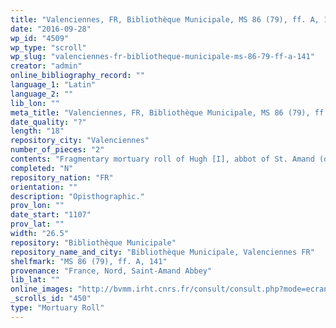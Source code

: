 ```yaml
---
title: "Valenciennes, FR, Bibliothèque Municipale, MS 86 (79), ff. A, 141"
date: "2016-09-28"
wp_id: "4509"
wp_type: "scroll"
wp_slug: "valenciennes-fr-bibliotheque-municipale-ms-86-79-ff-a-141"
creator: "admin"
online_bibliography_record: ""
language_1: "Latin"
language_2: ""
lib_lon: ""
meta_title: "Valenciennes, FR, Bibliothèque Municipale, MS 86 (79), ff. A, 141"
date_quality: "?"
length: "18"
repository_city: "Valenciennes"
number_of_pieces: "2"
contents: "Fragmentary mortuary roll of Hugh [I], abbot of St. Amand (d. 8 September 1107)."
completed: "N"
repository_nation: "FR"
orientation: ""
description: "Opisthographic."
prov_lon: ""
date_start: "1107"
prov_lat: ""
width: "26.5"
repository: "Bibliothèque Municipale"
repository_name_and_city: "Bibliothèque Municipale, Valenciennes FR"
shelfmark: "MS 86 (79), ff. A, 141"
provenance: "France, Nord, Saint-Amand Abbey"
lib_lat: ""
online_images: "http://bvmm.irht.cnrs.fr/consult/consult.php?mode=ecran&reproductionId=11446&VUE_ID=1313222&panier=false&carouselThere=false&nbVignettes=4x3&page=1&angle=0&zoom=&tailleReelle="
_scrolls_id: "450"
type: "Mortuary Roll"
---
```




